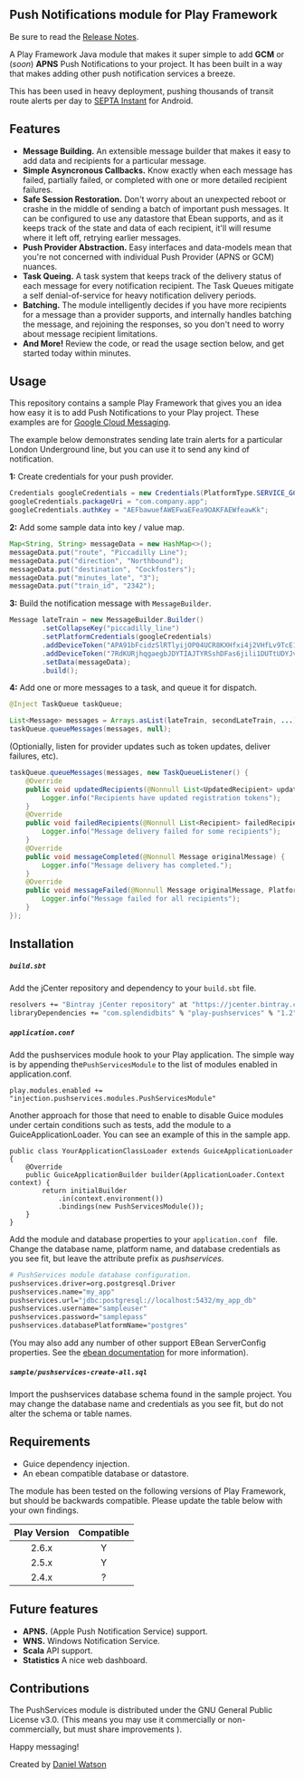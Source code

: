 ## Push Notifications module for Play Framework

Be sure to read the [Release Notes](RELEASE-NOTES.md).



A Play Framework Java module that makes it super simple to add **GCM** or (*soon*) **APNS** Push Notifications to your project. It has been built in a way that makes adding other push notification services a breeze.

This has been used in heavy deployment, pushing thousands of transit route alerts per day to [SEPTA Instant](https://splendidbits.co/septainstant) for Android.



## Features

* **Message Building.** An extensible message builder that makes it easy to add data and recipients for a particular message.
* **Simple Asyncronous Callbacks.** Know exactly when each message has failed, partially failed, or completed with one or more detailed recipient failures.
* **Safe Session Restoration.** Don't worry about an unexpected reboot or crashe in the middle of sending a batch of important push messages. It can be configured to use any datastore that Ebean supports, and as it keeps track of the state and data of each recipient, it'll will resume where it left off, retrying earlier messages.
* **Push Provider Abstraction.** Easy interfaces and data-models mean that you're not concerned with individual Push Provider (APNS or GCM) nuances.
* **Task Queing.** A task system that keeps track of the delivery status of each message for every notification recipient. The Task Queues mitigate a self denial-of-service for heavy notification delivery periods. 
* **Batching.** The module intelligently decides if you have more recipients for a message than a provider supports, and internally handles batching the message, and rejoining the responses, so you don't need to worry about message recipient limitations.
* **And More!** Review the code, or read the usage section below, and get started today within minutes.




## Usage

This repository contains a sample Play Framework that gives you an idea how easy it is to add Push Notifications to your Play project. These examples are for [Google Cloud Messaging](https://firebase.google.com/docs/cloud-messaging/).

The example below demonstrates sending late train alerts for a particular London Underground line, but you can use it to send any kind of notification. 



**1:** Create credentials for your push provider. 

```java
Credentials googleCredentials = new Credentials(PlatformType.SERVICE_GCM);
googleCredentials.packageUri = "com.company.app";
googleCredentials.authKey = "AEFbawuefAWEFwaEFea9OAKFAEWfeawKk";
```

**2:** Add some sample data into key / value map.
```java
Map<String, String> messageData = new HashMap<>();
messageData.put("route", "Piccadilly Line");
messageData.put("direction", "Northbound");
messageData.put("destination", "Cockfosters");
messageData.put("minutes_late", "3");
messageData.put("train_id", "2342");
```

**3:** Build the notification message with `MessageBuilder`.
```java
Message lateTrain = new MessageBuilder.Builder()
        .setCollapseKey("piccadilly_line")
        .setPlatformCredentials(googleCredentials)
        .addDeviceToken("APA91bFcidzSlRTlyijOP04UCR8KXHfxi4j2VHfLv9TcE14QwjckJ3qB4gm69zbCjRygt")
        .addDeviceToken("7RdKURjhqgaegbJDYTIAJTYRSshDFas6jili1DUTtUDYJv00rBLTBf0nDsO4fEl1Fjua")
        .setData(messageData);
        .build();
```

**4:** Add one or more messages to a task, and queue it for dispatch.
```java
@Inject TaskQueue taskQueue;

List<Message> messages = Arrays.asList(lateTrain, secondLateTrain, ...);
taskQueue.queueMessages(messages, null);
```


(Optionially, listen for provider updates such as token updates, deliver failures, etc).

```java
taskQueue.queueMessages(messages, new TaskQueueListener() {
	@Override
	public void updatedRecipients(@Nonnull List<UpdatedRecipient> updatedeRecipients) {
		Logger.info("Recipients have updated registration tokens");
	}
	@Override
	public void failedRecipients(@Nonnull List<Recipient> failedRecipients) {
		Logger.info("Message delivery failed for some recipients");
	}
	@Override
	public void messageCompleted(@Nonnull Message originalMessage) { 
		Logger.info("Message delivery has completed.");
	}
	@Override
	public void messageFailed(@Nonnull Message originalMessage, PlatformFailure failure) {
		Logger.info("Message failed for all recipients");
	}
});
```



## Installation

##### `build.sbt`

Add the jCenter repository and dependency to your `build.sbt` file.

```bash
resolvers += "Bintray jCenter repository" at "https://jcenter.bintray.com"
libraryDependencies += "com.splendidbits" % "play-pushservices" % "1.2"
```



##### `application.conf`

Add the pushservices module hook to your Play application.  The simple way is by appending the`PushServicesModule` to the list of modules enabled in application.conf.

```
play.modules.enabled += "injection.pushservices.modules.PushServicesModule"
```

Another approach for those that need to enable to disable Guice modules under certain conditions such as tests, add the module to a GuiceApplicationLoader. You can see an example of this in the sample app.

```
public class YourApplicationClassLoader extends GuiceApplicationLoader {
    @Override
    public GuiceApplicationBuilder builder(ApplicationLoader.Context context) {
        return initialBuilder
        	.in(context.environment())
        	.bindings(new PushServicesModule());
    }
}
```

Add the module and database properties to your `application.conf ` file. Change the database name, platform name, and database credentials as you see fit, but leave the attribute prefix as *pushservices*.

```bash
# PushServices module database configuration.
pushservices.driver=org.postgresql.Driver
pushservices.name="my_app"
pushservices.url="jdbc:postgresql://localhost:5432/my_app_db"
pushservices.username="sampleuser"
pushservices.password="samplepass"
pushservices.databasePlatformName="postgres"
```

(You may also add any number of other support EBean ServerConfig properties. See the [ebean documentation](http://ebean-orm.github.io/docs/configuration/serverconfig) for more information).

##### `sample/pushservices-create-all.sql` 

Import the pushservices database schema found in the sample project. You may change the database name and credentials as you see fit, but do not alter the schema or table names. 



## Requirements

* Guice dependency injection.
* An ebean compatible database or datastore.

The module has been tested on the following versions of Play Framework, but should be backwards compatible. Please update the table below with your own findings.

| Play Version | Compatible |
| :----------: | :--------: |
|    2.6.x     |     Y      |
|    2.5.x     |     Y      |
|    2.4.x     |     ?      |



## Future features

* **APNS.** (Apple Push Notification Service) support.
* **WNS.** Windows Notification Service.
* **Scala** API support.
* **Statistics** A nice web dashboard.




## Contributions

The PushServices module is distributed under the GNU General Public License v3.0. (This means you may use it commercially or non-commercially, but must share improvements ).



Happy messaging!

Created by [Daniel Watson](https://twitter.com/iamprobablylost)
